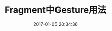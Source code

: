 ---
title: Fragment中Gesture用法
date: 2017-01-05 20:34:36
tags:
- Fragment
- Android
categories: 
- 移动开发
---